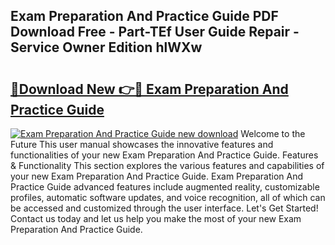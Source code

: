 ## Exam Preparation And Practice Guide PDF Download Free - Part-TEf User Guide Repair - Service Owner Edition hlWXw

# <h2><a href="http://bc56406.oget.top/?id=Exam+Preparation+And+Practice+Guide">🔗Download New 👉🔴 Exam Preparation And Practice Guide</a></h2>

[![Exam Preparation And Practice Guide new download](https://i.imgur.com/5g1atiW.png)](http://bc56406.oget.top/?id=Exam+Preparation+And+Practice+Guide)
Welcome to the Future This user manual showcases the innovative features and functionalities of your new Exam Preparation And Practice Guide. Features & Functionality This section explores the various features and capabilities of your new Exam Preparation And Practice Guide. Exam Preparation And Practice Guide advanced features include augmented reality, customizable profiles, automatic software updates, and voice recognition, all of which can be accessed and customized through the user interface. Let's Get Started! Contact us today and let us help you make the most of your new Exam Preparation And Practice Guide.
